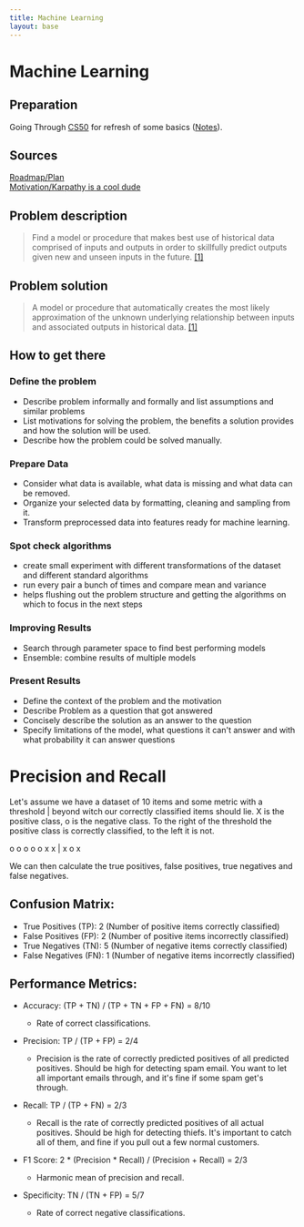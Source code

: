 ```yaml
---
title: Machine Learning
layout: base
---
```


# Machine Learning

## Preparation
Going Through [CS50](https://cs50.harvard.edu/college/2022/spring/notes/0/) for refresh of some basics ([Notes](/blog/cs50.md)).

## Sources
[Roadmap/Plan](https://machinelearningmastery.com/start-here/)  
[Motivation/Karpathy is a cool dude](http://karpathy.github.io/2022/03/14/lecun1989/)

## Problem description

> Find a model or procedure that makes best use of historical data comprised of inputs and outputs in order to skillfully predict outputs given new and unseen inputs in the future. [[1]](https://machinelearningmastery.com/think-machine-learning/#:~:text=Find%20a%20model%20or%20procedure%20that%20makes%20best%20use%20of%20historical%20data%20comprised%20of%20inputs%20and%20outputs%20in%20order%20to%20skillfully%20predict%20outputs%20given%20new%20and%20unseen%20inputs%20in%20the%20future.)

## Problem solution

> A model or procedure that automatically creates the most likely approximation of the unknown underlying relationship between inputs and associated outputs in historical data. [[1]](https://machinelearningmastery.com/think-machine-learning/#:~:text=as%20the%20following%3A-,A%20model%20or%20procedure%20that%20automatically%20creates%20the%20most%20likely%20approximation%20of%20the%20unknown%20underlying%20relationship%20between%20inputs%20and%20associated%20outputs%20in%20historical%20data.,-Again%2C%20this%20is)

## How to get there

### Define the problem

- Describe problem informally and formally and list assumptions and similar problems
- List motivations for solving the problem, the benefits a solution provides and how the solution will be used.
- Describe how the problem could be solved manually.

### Prepare Data

- Consider what data is available, what data is missing and what data can be removed.
- Organize your selected data by formatting, cleaning and sampling from it.
- Transform preprocessed data into features ready for machine learning.

### Spot check algorithms

- create small experiment with different transformations of the dataset and different standard algorithms
- run every pair a bunch of times and compare mean and variance
- helps flushing out the problem structure and getting the algorithms on which to focus in the next steps

### Improving Results

- Search through parameter space to find best performing models
- Ensemble: combine results of multiple models

### Present Results

- Define the context of the problem and the motivation
- Describe Problem as a question that got answered
- Concisely describe the solution as an answer to the question
- Specify limitations of the model, what questions it can't answer and with what probability it can answer questions


# Precision and Recall

Let's assume we have a dataset of 10 items and some metric with a threshold | beyond witch our correctly classified items should lie.
X is the positive class, o is the negative class.
To the right of the threshold the positive class is correctly classified, to the left it is not.

o o o o o x x | x o x

We can then calculate the true positives, false positives, true negatives and false negatives.

## Confusion Matrix:

- True Positives (TP): 2 (Number of positive items correctly classified)
- False Positives (FP): 2 (Number of positive items incorrectly classified)
- True Negatives (TN): 5 (Number of negative items correctly classified)
- False Negatives (FN): 1 (Number of negative items incorrectly classified)

## Performance Metrics:

- Accuracy: (TP + TN) / (TP + TN + FP + FN) = 8/10
    - Rate of correct classifications.

- Precision: TP / (TP + FP) = 2/4
    - Precision is the rate of correctly predicted positives of all predicted positives. Should be high for detecting spam email. You want to let all important emails through, and it's fine if some spam get's through.

- Recall: TP / (TP + FN) = 2/3
    - Recall is the rate of correctly predicted positives of all actual positives. Should be high for detecting thiefs. It's important to catch all of them, and fine if you pull out a few normal customers.

- F1 Score: 2 * (Precision * Recall) / (Precision + Recall) = 2/3
    - Harmonic mean of precision and recall.
- Specificity: TN / (TN + FP) = 5/7
    - Rate of correct negative classifications.

